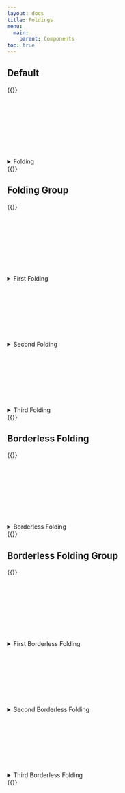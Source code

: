 ```yaml
---
layout: docs
title: Foldings
menu:
  main:
    parent: Components
toc: true
---
```


## Default

{{<example>}}
<details class="folding">
  <summary class="folding-title">
    Folding
    <svg class="icon icon-right icon-rotate"><use xlink:href="/assets/icons/feather.svg#chevron-down"/></svg>
  </summary>
  <div class="folding-content">
    <p>
      Lorem, ipsum dolor sit amet consectetur adipisicing elit. Temporibus provident saepe deserunt veritatis? Totam, corrupti. Dolor quos, numquam totam quae ea enim maiores sequi et? Optio harum adipisci neque nemo.
    </p>
  </div>
</details>
{{</example>}}

## Folding Group

{{<example>}}
<div class="folding-group">

  <details class="folding">
    <summary class="folding-title">
      First Folding
      <svg class="icon icon-right icon-rotate"><use xlink:href="/assets/icons/feather.svg#chevron-down"/></svg>
    </summary>
    <div class="folding-content">
      <p>
        Lorem, ipsum dolor sit amet consectetur adipisicing elit. Temporibus provident saepe deserunt veritatis? Totam, corrupti. Dolor quos, numquam totam quae ea enim maiores sequi et? Optio harum adipisci neque nemo.
      </p>
    </div>
  </details>

  <details class="folding">
    <summary class="folding-title">
      Second Folding
      <svg class="icon icon-right icon-rotate"><use xlink:href="/assets/icons/feather.svg#chevron-down"/></svg>
    </summary>
    <div class="folding-content">
      <p>
        Lorem, ipsum dolor sit amet consectetur adipisicing elit. Temporibus provident saepe deserunt veritatis? Totam, corrupti. Dolor quos, numquam totam quae ea enim maiores sequi et? Optio harum adipisci neque nemo.
      </p>
    </div>
  </details>

  <details class="folding">
    <summary class="folding-title">
      Third Folding
      <svg class="icon icon-right icon-rotate"><use xlink:href="/assets/icons/feather.svg#chevron-down"/></svg>
    </summary>
    <div class="folding-content">
      <p>
        Lorem, ipsum dolor sit amet consectetur adipisicing elit. Temporibus provident saepe deserunt veritatis? Totam, corrupti. Dolor quos, numquam totam quae ea enim maiores sequi et? Optio harum adipisci neque nemo.
      </p>
    </div>
  </details>

</div>
{{</example>}}

## Borderless Folding

{{<example>}}
<details class="folding folding-borderless">
  <summary class="folding-title">
    Borderless Folding
    <svg class="icon icon-right icon-rotate"><use xlink:href="/assets/icons/feather.svg#chevron-down"/></svg>
  </summary>
  <div class="folding-content">
    <p>
      Lorem, ipsum dolor sit amet consectetur adipisicing elit. Temporibus provident saepe deserunt veritatis? Totam, corrupti. Dolor quos, numquam totam quae ea enim maiores sequi et? Optio harum adipisci neque nemo.
    </p>
  </div>
</details>
{{</example>}}

## Borderless Folding Group

{{<example>}}
<div class="folding-group">

  <details class="folding folding-borderless">
    <summary class="folding-title">
      First Borderless Folding
      <svg class="icon icon-right icon-rotate"><use xlink:href="/assets/icons/feather.svg#chevron-down"/></svg>
    </summary>
    <div class="folding-content">
      <p>
        Lorem, ipsum dolor sit amet consectetur adipisicing elit. Temporibus provident saepe deserunt veritatis? Totam, corrupti. Dolor quos, numquam totam quae ea enim maiores sequi et? Optio harum adipisci neque nemo.
      </p>
    </div>
  </details>

  <details class="folding folding-borderless">
    <summary class="folding-title">
      Second Borderless Folding
      <svg class="icon icon-right icon-rotate"><use xlink:href="/assets/icons/feather.svg#chevron-down"/></svg>
    </summary>
    <div class="folding-content">
      <p>
        Lorem, ipsum dolor sit amet consectetur adipisicing elit. Temporibus provident saepe deserunt veritatis? Totam, corrupti. Dolor quos, numquam totam quae ea enim maiores sequi et? Optio harum adipisci neque nemo.
      </p>
    </div>
  </details>

  <details class="folding folding-borderless">
    <summary class="folding-title">
      Third Borderless Folding
      <svg class="icon icon-right icon-rotate"><use xlink:href="/assets/icons/feather.svg#chevron-down"/></svg>
    </summary>
    <div class="folding-content">
      <p>
        Lorem, ipsum dolor sit amet consectetur adipisicing elit. Temporibus provident saepe deserunt veritatis? Totam, corrupti. Dolor quos, numquam totam quae ea enim maiores sequi et? Optio harum adipisci neque nemo.
      </p>
    </div>
  </details>

</div>
{{</example>}}
